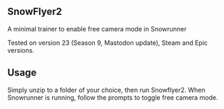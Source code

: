 ## SnowFlyer2

A minimal trainer to enable free camera mode in Snowrunner

Tested on version 23 (Season 9, Mastodon update),  Steam and Epic versions.

## Usage

Simply unzip to a folder of your choice, then run Snowflyer2.
When Snowrunner is running, follow the prompts to toggle free camera mode.
